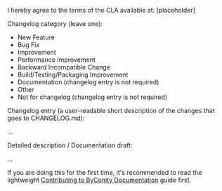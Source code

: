 I hereby agree to the terms of the CLA available at: [placeholder]

Changelog category (leave one):
- New Feature
- Bug Fix
- Improvement
- Performance Improvement
- Backward Incompatible Change
- Build/Testing/Packaging Improvement
- Documentation (changelog entry is not required)
- Other
- Not for changelog (changelog entry is not required)


Changelog entry (a user-readable short description of the changes that goes to CHANGELOG.md):

...


Detailed description / Documentation draft:

...


If you are doing this for the first time, it's recommended to read the lightweight [Contributing to ByConity Documentation](https://github.com/ByConity/ByConity/blob/master/CONTRIBUTING.md) guide first.


